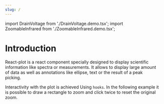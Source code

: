 ```yaml
---
slug: /
---
```


import DrainVoltage from './DrainVoltage.demo.tsx';
import ZoomableInfrared from './ZoomableInfrared.demo.tsx';

# Introduction

React-plot is a react component specially designed to display scientific information like spectra or measurements. It allows to display large amount of data as well as annotations like ellipse, text or the result of a peak picking.

<DrainVoltage />

Interactivity with the plot is achieved Using `hooks`. In the following example it is possible to draw a rectangle to zoom and click twice to reset the original zoom.

<ZoomableInfrared />
